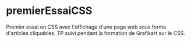 # premierEssaiCSS
Premier essai en CSS avec l'affichage d'une page web sous forme d'articles cliquables. TP suivi pendant la formation de Grafikart sur le CSS.

